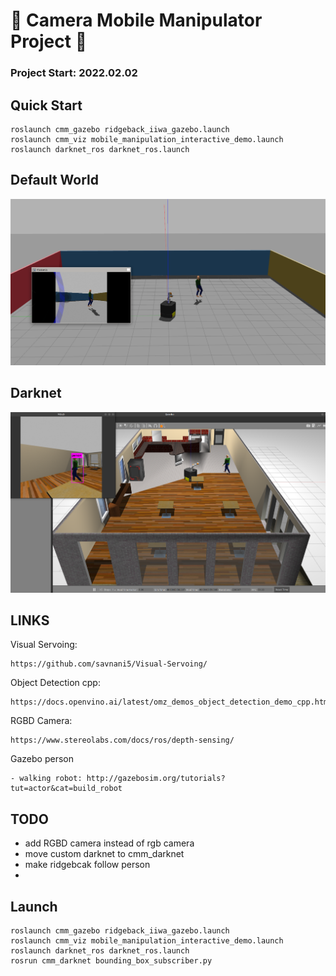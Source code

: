 # :movie_camera: Camera Mobile Manipulator Project :movie_camera:


### Project Start: 2022.02.02


## Quick Start

    roslaunch cmm_gazebo ridgeback_iiwa_gazebo.launch 
    roslaunch cmm_viz mobile_manipulation_interactive_demo.launch
    roslaunch darknet_ros darknet_ros.launch 

## Default World 
![run environment](/doc/img/env.png)

## Darknet 
![run environment](/doc/img/darknet.png)


## LINKS 

Visual Servoing:

    https://github.com/savnani5/Visual-Servoing/

Object Detection cpp:

    https://docs.openvino.ai/latest/omz_demos_object_detection_demo_cpp.html

RGBD Camera:

    https://www.stereolabs.com/docs/ros/depth-sensing/


Gazebo person 

    - walking robot: http://gazebosim.org/tutorials?tut=actor&cat=build_robot


## TODO
- add RGBD camera instead of rgb camera
- move custom darknet to cmm_darknet
- make ridgebcak follow person 
- 

## Launch
    roslaunch cmm_gazebo ridgeback_iiwa_gazebo.launch 
    roslaunch cmm_viz mobile_manipulation_interactive_demo.launch 
    roslaunch darknet_ros darknet_ros.launch 
    rosrun cmm_darknet bounding_box_subscriber.py 
